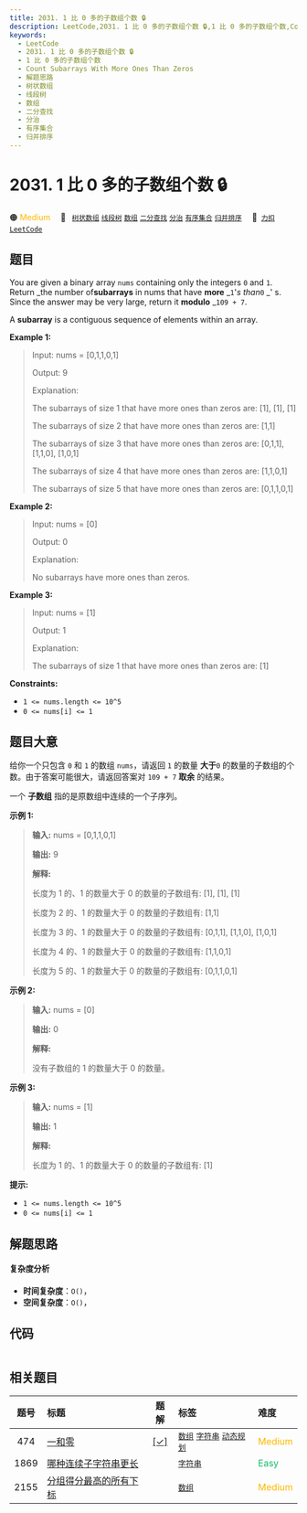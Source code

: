 ```yaml
---
title: 2031. 1 比 0 多的子数组个数 🔒
description: LeetCode,2031. 1 比 0 多的子数组个数 🔒,1 比 0 多的子数组个数,Count Subarrays With More Ones Than Zeros,解题思路,树状数组,线段树,数组,二分查找,分治,有序集合,归并排序
keywords:
  - LeetCode
  - 2031. 1 比 0 多的子数组个数 🔒
  - 1 比 0 多的子数组个数
  - Count Subarrays With More Ones Than Zeros
  - 解题思路
  - 树状数组
  - 线段树
  - 数组
  - 二分查找
  - 分治
  - 有序集合
  - 归并排序
---
```


# 2031. 1 比 0 多的子数组个数 🔒

🟠 <font color=#ffb800>Medium</font>&emsp; 🔖&ensp; [`树状数组`](/tag/binary-indexed-tree.md) [`线段树`](/tag/segment-tree.md) [`数组`](/tag/array.md) [`二分查找`](/tag/binary-search.md) [`分治`](/tag/divide-and-conquer.md) [`有序集合`](/tag/ordered-set.md) [`归并排序`](/tag/merge-sort.md)&emsp; 🔗&ensp;[`力扣`](https://leetcode.cn/problems/count-subarrays-with-more-ones-than-zeros) [`LeetCode`](https://leetcode.com/problems/count-subarrays-with-more-ones-than-zeros)

## 题目

You are given a binary array `nums` containing only the integers `0` and `1`.
Return _the number of**subarrays** in nums that have **more** _`1`'_s than_`0`
_' s. Since the answer may be very large, return it **modulo** _`109 + 7`.

A **subarray** is a contiguous sequence of elements within an array.



**Example 1:**

> Input: nums = [0,1,1,0,1]
> 
> Output: 9
> 
> Explanation:
> 
> The subarrays of size 1 that have more ones than zeros are: [1], [1], [1]
> 
> The subarrays of size 2 that have more ones than zeros are: [1,1]
> 
> The subarrays of size 3 that have more ones than zeros are: [0,1,1], [1,1,0], [1,0,1]
> 
> The subarrays of size 4 that have more ones than zeros are: [1,1,0,1]
> 
> The subarrays of size 5 that have more ones than zeros are: [0,1,1,0,1]

**Example 2:**

> Input: nums = [0]
> 
> Output: 0
> 
> Explanation:
> 
> No subarrays have more ones than zeros.

**Example 3:**

> Input: nums = [1]
> 
> Output: 1
> 
> Explanation:
> 
> The subarrays of size 1 that have more ones than zeros are: [1]

**Constraints:**

  * `1 <= nums.length <= 10^5`
  * `0 <= nums[i] <= 1`


## 题目大意

给你一个只包含 `0` 和 `1` 的数组 `nums`，请返回 `1` 的数量 **大于**`0` 的数量的子数组的个数。由于答案可能很大，请返回答案对
`109 + 7` **取余**  的结果。

一个 **子数组** 指的是原数组中连续的一个子序列。



**示例 1:**

> 
> 
> 
> 
> 
> **输入:** nums = [0,1,1,0,1]
> 
> **输出:** 9
> 
> **解释:**
> 
> 长度为 1 的、1 的数量大于 0 的数量的子数组有: [1], [1], [1]
> 
> 长度为 2 的、1 的数量大于 0 的数量的子数组有: [1,1]
> 
> 长度为 3 的、1 的数量大于 0 的数量的子数组有: [0,1,1], [1,1,0], [1,0,1]
> 
> 长度为 4 的、1 的数量大于 0 的数量的子数组有: [1,1,0,1]
> 
> 长度为 5 的、1 的数量大于 0 的数量的子数组有: [0,1,1,0,1]
> 
> 

**示例 2:**

> 
> 
> 
> 
> 
> **输入:** nums = [0]
> 
> **输出:** 0
> 
> **解释:**
> 
> 没有子数组的 1 的数量大于 0 的数量。
> 
> 

**示例 3:**

> 
> 
> 
> 
> 
> **输入:** nums = [1]
> 
> **输出:** 1
> 
> **解释:**
> 
> 长度为 1 的、1 的数量大于 0 的数量的子数组有: [1]
> 
> 



**提示:**

  * `1 <= nums.length <= 10^5`
  * `0 <= nums[i] <= 1`


## 解题思路

#### 复杂度分析

- **时间复杂度**：`O()`，
- **空间复杂度**：`O()`，

## 代码

```javascript

```

## 相关题目

<!-- prettier-ignore -->
| 题号 | 标题 | 题解 | 标签 | 难度 |
| :------: | :------ | :------: | :------ | :------ |
| 474 | [一和零](https://leetcode.com/problems/ones-and-zeroes) | [[✓]](/problem/0474.md) |  [`数组`](/tag/array.md) [`字符串`](/tag/string.md) [`动态规划`](/tag/dynamic-programming.md) | <font color=#ffb800>Medium</font> |
| 1869 | [哪种连续子字符串更长](https://leetcode.com/problems/longer-contiguous-segments-of-ones-than-zeros) |  |  [`字符串`](/tag/string.md) | <font color=#15bd66>Easy</font> |
| 2155 | [分组得分最高的所有下标](https://leetcode.com/problems/all-divisions-with-the-highest-score-of-a-binary-array) |  |  [`数组`](/tag/array.md) | <font color=#ffb800>Medium</font> |